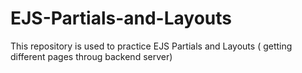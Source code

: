 # EJS-Partials-and-Layouts
This repository is used to practice EJS Partials and Layouts  ( getting different pages throug backend server)

